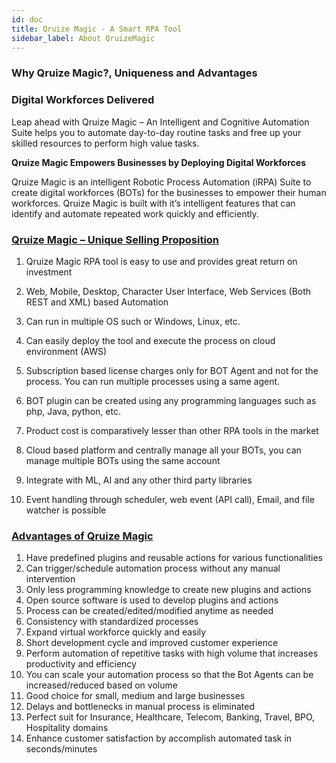 ```yaml
---
id: doc
title: Qruize Magic - A Smart RPA Tool
sidebar_label: About QruizeMagic
---
```

<!DOCTYPE html>
<html>
   <head>
      <title>HTML Backgorund Color</title>
   </head>
   <body style="background-color:;">

### Why Qruize Magic?, Uniqueness and Advantages ###

### Digital Workforces Delivered ###

Leap ahead with Qruize Magic – An Intelligent and Cognitive Automation Suite helps you to automate day-to-day routine tasks and free up your skilled resources to perform high value tasks.


**Qruize Magic Empowers Businesses by Deploying Digital Workforces**

Qruize Magic is an intelligent Robotic Process Automation (iRPA) Suite to create digital workforces (BOTs) for the businesses to empower their human workforces. Qruize Magic is built with it’s intelligent features that can identify and automate repeated work quickly and efficiently.


### <u>**Qruize Magic – Unique Selling Proposition**</u> ###


1. Qruize Magic RPA tool is easy to use and provides great return on investment

2. Web, Mobile, Desktop, Character User Interface, Web Services (Both REST and XML) based Automation

3. Can run in multiple OS such or Windows, Linux, etc.

4. Can easily deploy the tool and execute the process on cloud environment (AWS)
5. Subscription based license charges only for BOT Agent and not for the process. You can run multiple processes using a same agent.
6. BOT plugin can be created using any programming languages such as php, Java, python, etc.
7. Product cost is comparatively lesser than other RPA tools in the market
8. Cloud based platform and centrally manage all your BOTs, you can manage multiple BOTs using the same account
9. Integrate with ML, AI and any other third party libraries
10. Event handling through scheduler, web event (API call), Email, and file watcher is possible


### <u>**Advantages of Qruize Magic**</u> ###

1. Have predefined plugins and reusable actions for various functionalities
2. Can trigger/schedule automation process without any manual intervention
3. Only less programming knowledge to create new plugins and actions 
4. Open source software is used to develop plugins and actions
5. Process can be created/edited/modified anytime as needed
6. Consistency with standardized processes
7. Expand virtual workforce quickly and easily
8. Short development cycle and improved customer experience
9. Perform automation of repetitive tasks with high volume that increases productivity and efficiency
10. You can scale your automation process so that the Bot Agents can be increased/reduced based on volume 
11. Good choice for small, medium and large businesses
12. Delays and bottlenecks in manual process is eliminated
13. Perfect suit for Insurance, Healthcare, Telecom, Banking, Travel, BPO, Hospitality domains
14. Enhance customer satisfaction by accomplish automated task in seconds/minutes 